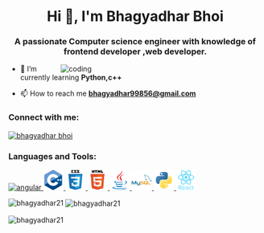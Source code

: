 <h1 align="center">Hi 👋, I'm Bhagyadhar Bhoi</h1>
<h3 align="center">A passionate Computer science engineer with knowledge of frontend developer ,web developer.</h3>
<img align="right" alt="coding"width="400" src="https://media1.giphy.com/media/RbDKaczqWovIugyJmW/giphy.gif">

- 🌱 I’m currently learning **Python,c++**

- 📫 How to reach me **bhagyadhar99856@gmail.com**

<h3 align="left">Connect with me:</h3>
<p align="left">
<a href="www.linkedin.com/in/bhagyadhar-bhoi-18233a235" target="blank"><img align="center" src="https://raw.githubusercontent.com/rahuldkjain/github-profile-readme-generator/master/src/images/icons/Social/linked-in-alt.svg" alt="bhagyadhar bhoi" height="30" width="40" /></a>
</p>

<h3 align="left">Languages and Tools:</h3>
<p align="left"> <a href="https://angular.io" target="_blank" rel="noreferrer"> <img src="https://angular.io/assets/images/logos/angular/angular.svg" alt="angular" width="40" height="40"/> </a> <a href="https://www.w3schools.com/cpp/" target="_blank" rel="noreferrer"> <img src="https://raw.githubusercontent.com/devicons/devicon/master/icons/cplusplus/cplusplus-original.svg" alt="cplusplus" width="40" height="40"/> </a> <a href="https://www.w3schools.com/css/" target="_blank" rel="noreferrer"> <img src="https://raw.githubusercontent.com/devicons/devicon/master/icons/css3/css3-original-wordmark.svg" alt="css3" width="40" height="40"/> </a> <a href="https://www.w3.org/html/" target="_blank" rel="noreferrer"> <img src="https://raw.githubusercontent.com/devicons/devicon/master/icons/html5/html5-original-wordmark.svg" alt="html5" width="40" height="40"/> </a> <a href="https://www.java.com" target="_blank" rel="noreferrer"> <img src="https://raw.githubusercontent.com/devicons/devicon/master/icons/java/java-original.svg" alt="java" width="40" height="40"/> </a> <a href="https://www.mysql.com/" target="_blank" rel="noreferrer"> <img src="https://raw.githubusercontent.com/devicons/devicon/master/icons/mysql/mysql-original-wordmark.svg" alt="mysql" width="40" height="40"/> </a> <a href="https://www.python.org" target="_blank" rel="noreferrer"> <img src="https://raw.githubusercontent.com/devicons/devicon/master/icons/python/python-original.svg" alt="python" width="40" height="40"/> </a> <a href="https://reactjs.org/" target="_blank" rel="noreferrer"> <img src="https://raw.githubusercontent.com/devicons/devicon/master/icons/react/react-original-wordmark.svg" alt="react" width="40" height="40"/> </a> </p>

<p><img align="left" src="https://github-readme-stats.vercel.app/api/top-langs?username=bhagyadhar21&show_icons=true&locale=en&layout=compact" alt="bhagyadhar21" /></p>

<p>&nbsp;<img align="center" src="https://github-readme-stats.vercel.app/api?username=bhagyadhar21&show_icons=true&locale=en" alt="bhagyadhar21" /></p>

<p><img align="center" src="https://github-readme-streak-stats.herokuapp.com/?user=bhagyadhar21&" alt="bhagyadhar21" /></p>
